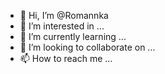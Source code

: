 - 👋 Hi, I’m @Romannka
- 👀 I’m interested in ...
- 🌱 I’m currently learning ...
- 💞️ I’m looking to collaborate on ...
- 📫 How to reach me ...

<!---
Romannka/Romannka is a ✨ special ✨ repository because its `README.md` (this file) appears on your GitHub profile.
You can click the Preview link to take a look at your changes.
--->
